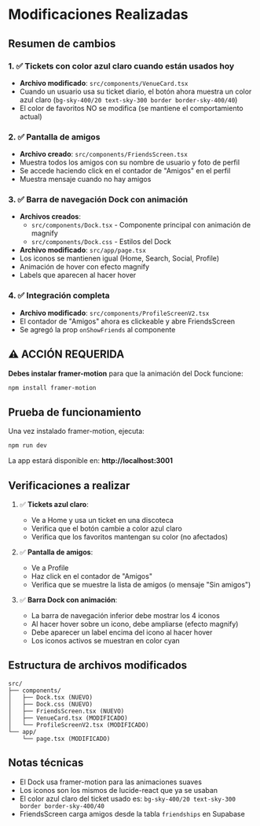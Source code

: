 # Modificaciones Realizadas

## Resumen de cambios

### 1. ✅ Tickets con color azul claro cuando están usados hoy
- **Archivo modificado**: `src/components/VenueCard.tsx`
- Cuando un usuario usa su ticket diario, el botón ahora muestra un color azul claro (`bg-sky-400/20 text-sky-300 border border-sky-400/40`)
- El color de favoritos NO se modifica (se mantiene el comportamiento actual)

### 2. ✅ Pantalla de amigos
- **Archivo creado**: `src/components/FriendsScreen.tsx`
- Muestra todos los amigos con su nombre de usuario y foto de perfil
- Se accede haciendo click en el contador de "Amigos" en el perfil
- Muestra mensaje cuando no hay amigos

### 3. ✅ Barra de navegación Dock con animación
- **Archivos creados**:
  - `src/components/Dock.tsx` - Componente principal con animación de magnify
  - `src/components/Dock.css` - Estilos del Dock
- **Archivo modificado**: `src/app/page.tsx`
- Los iconos se mantienen igual (Home, Search, Social, Profile)
- Animación de hover con efecto magnify
- Labels que aparecen al hacer hover

### 4. ✅ Integración completa
- **Archivo modificado**: `src/components/ProfileScreenV2.tsx`
- El contador de "Amigos" ahora es clickeable y abre FriendsScreen
- Se agregó la prop `onShowFriends` al componente

## ⚠️ ACCIÓN REQUERIDA

**Debes instalar framer-motion** para que la animación del Dock funcione:

```bash
npm install framer-motion
```

## Prueba de funcionamiento

Una vez instalado framer-motion, ejecuta:

```bash
npm run dev
```

La app estará disponible en: **http://localhost:3001**

## Verificaciones a realizar

1. ✅ **Tickets azul claro**: 
   - Ve a Home y usa un ticket en una discoteca
   - Verifica que el botón cambie a color azul claro
   - Verifica que los favoritos mantengan su color (no afectados)

2. ✅ **Pantalla de amigos**:
   - Ve a Profile
   - Haz click en el contador de "Amigos"
   - Verifica que se muestre la lista de amigos (o mensaje "Sin amigos")

3. ✅ **Barra Dock con animación**:
   - La barra de navegación inferior debe mostrar los 4 iconos
   - Al hacer hover sobre un icono, debe ampliarse (efecto magnify)
   - Debe aparecer un label encima del icono al hacer hover
   - Los iconos activos se muestran en color cyan

## Estructura de archivos modificados

```
src/
├── components/
│   ├── Dock.tsx (NUEVO)
│   ├── Dock.css (NUEVO)
│   ├── FriendsScreen.tsx (NUEVO)
│   ├── VenueCard.tsx (MODIFICADO)
│   └── ProfileScreenV2.tsx (MODIFICADO)
└── app/
    └── page.tsx (MODIFICADO)
```

## Notas técnicas

- El Dock usa framer-motion para las animaciones suaves
- Los iconos son los mismos de lucide-react que ya se usaban
- El color azul claro del ticket usado es: `bg-sky-400/20 text-sky-300 border border-sky-400/40`
- FriendsScreen carga amigos desde la tabla `friendships` en Supabase
